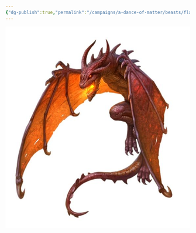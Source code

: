 ```yaml
---
{"dg-publish":true,"permalink":"/campaigns/a-dance-of-matter/beasts/flame-drake/","dgPassFrontmatter":true}
---
```



![attachments/FlameDrake.jpg| FlameDrake |230](/img/user/attachments/FlameDrake.jpg)